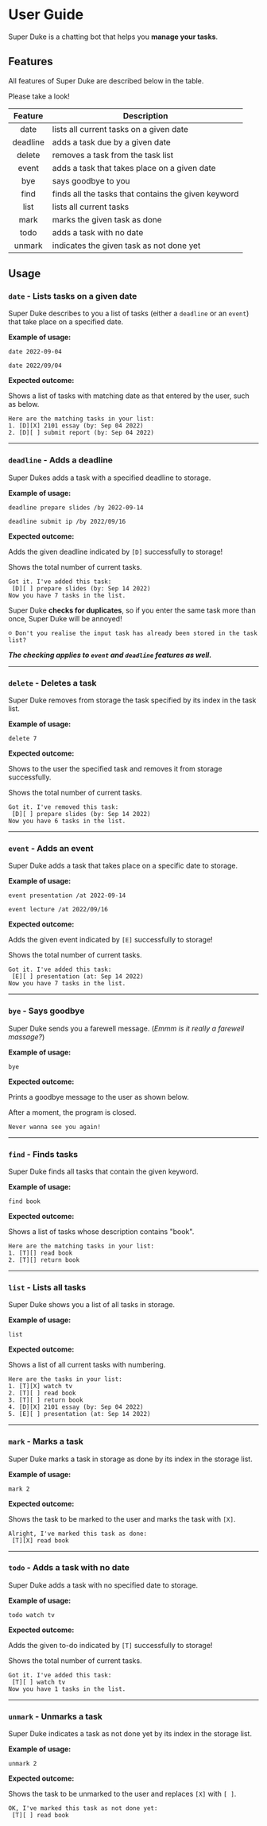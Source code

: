 # User Guide

Super Duke is a chatting bot that helps you **manage your tasks**.

## Features 

All features of Super Duke are described below in the table.

Please take a look!

| **Feature** | **Description**                                     |
|:-----------:|-----------------------------------------------------|
|    date     | lists all current tasks on a given date             |
|  deadline   | adds a task due by a given date                     |
|   delete    | removes a task from the task list                   |
|    event    | adds a task that takes place on a given date        |
|     bye     | says goodbye to you                                 |
|    find     | finds all the tasks that contains the given keyword |
|    list     | lists all current tasks                             |
|    mark     | marks the given task as done                        |
|    todo     | adds a task with no date                            |                                              
|   unmark    | indicates the given task as not done yet            |

## Usage

### `date` - Lists tasks on a given date

Super Duke describes to you a list of tasks (either a `deadline` or an `event`) that take place on a specified date.

**Example of usage:**

`date 2022-09-04`

`date 2022/09/04`

**Expected outcome:**

Shows a list of tasks with matching date as that entered by the user, such as below.

```
Here are the matching tasks in your list:
1. [D][X] 2101 essay (by: Sep 04 2022)
2. [D][ ] submit report (by: Sep 04 2022)
```

-------------------

### `deadline` - Adds a deadline

Super Dukes adds a task with a specified deadline to storage.

**Example of usage:**

`deadline prepare slides /by 2022-09-14`

`deadline submit ip /by 2022/09/16`

**Expected outcome:**

Adds the given deadline indicated by `[D]` successfully to storage!

Shows the total number of current tasks.

```
Got it. I've added this task:
 [D][ ] prepare slides (by: Sep 14 2022)
Now you have 7 tasks in the list.
```

Super Duke **checks for duplicates**, so if you enter the same task more than once, Super Duke will be annoyed!

```
☹ Don't you realise the input task has already been stored in the task list?
```

***The checking applies to `event` and `deadline` features as well.***

-------------------

### `delete` - Deletes a task

Super Duke removes from storage the task specified by its index in the task list.

**Example of usage:**

`delete 7`

**Expected outcome:**

Shows to the user the specified task and removes it from storage successfully.

Shows the total number of current tasks.

```
Got it. I've removed this task:
 [D][ ] prepare slides (by: Sep 14 2022)
Now you have 6 tasks in the list.
```

-------------------

### `event` - Adds an event

Super Duke adds a task that takes place on a specific date to storage.

**Example of usage:**

`event presentation /at 2022-09-14`

`event lecture /at 2022/09/16`

**Expected outcome:**

Adds the given event indicated by `[E]` successfully to storage!

Shows the total number of current tasks.

```
Got it. I've added this task:
 [E][ ] presentation (at: Sep 14 2022)
Now you have 7 tasks in the list.
```

-------------------

### `bye` - Says goodbye

Super Duke sends you a farewell message. (*Emmm is it really a farewell massage?*)

**Example of usage:**

`bye`

**Expected outcome:**

Prints a goodbye message to the user as shown below.

After a moment, the program is closed.

```
Never wanna see you again!
```

-------------------

### `find` - Finds tasks

Super Duke finds all tasks that contain the given keyword.

**Example of usage:**

`find book`

**Expected outcome:**

Shows a list of tasks whose description contains "book".

```
Here are the matching tasks in your list:
1. [T][] read book
2. [T][] return book
```

-------------------

### `list` - Lists all tasks

Super Duke shows you a list of all tasks in storage.

**Example of usage:**

`list`

**Expected outcome:**

Shows a list of all current tasks with numbering.

```
Here are the tasks in your list:
1. [T][X] watch tv
2. [T][ ] read book
3. [T][ ] return book
4. [D][X] 2101 essay (by: Sep 04 2022)
5. [E][ ] presentation (at: Sep 14 2022)
```

-------------------

### `mark` - Marks a task

Super Duke marks a task in storage as done by its index in the storage list.

**Example of usage:**

`mark 2`

**Expected outcome:**

Shows the task to be marked to the user and marks the task with `[X]`.

```
Alright, I've marked this task as done:
 [T][X] read book
```

-------------------

### `todo` - Adds a task with no date

Super Duke adds a task with no specified date to storage.

**Example of usage:**

`todo watch tv`

**Expected outcome:**

Adds the given to-do indicated by `[T]` successfully to storage!

Shows the total number of current tasks.

```
Got it. I've added this task:
 [T][ ] watch tv
Now you have 1 tasks in the list.
```

-------------------

### `unmark` - Unmarks a task

Super Duke indicates a task as not done yet by its index in the storage list.

**Example of usage:**

`unmark 2`

**Expected outcome:**

Shows the task to be unmarked to the user and replaces `[X]` with `[ ]`.

```
OK, I've marked this task as not done yet:
 [T][ ] read book
```
